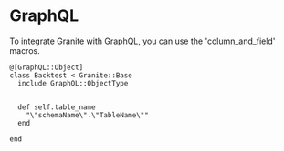 # GraphQL

To integrate Granite with GraphQL, you can use the 'column_and_field' macros.

```crystal
@[GraphQL::Object]
class Backtest < Granite::Base
  include GraphQL::ObjectType


  def self.table_name
    "\"schemaName\".\"TableName\""
  end
  
end
```

